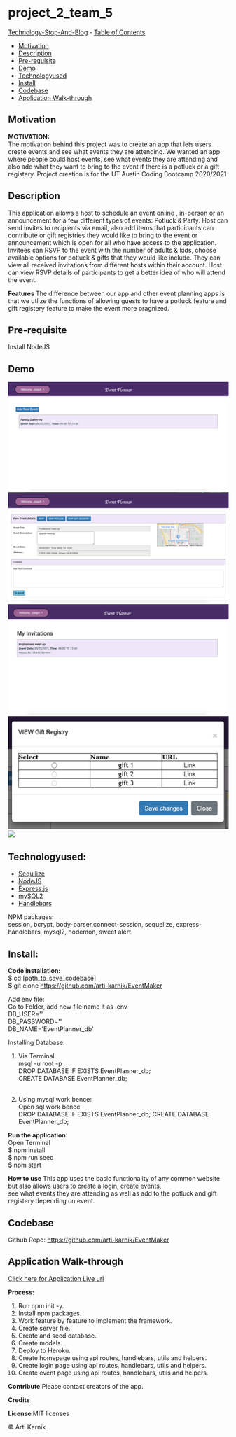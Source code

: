 # project_2_team_5

 [Technology-Stop-And-Blog](#Technology-Stop-And-Blog)
    - [Table of Contents](#table-of-contents)
  * [Motivation](#motivation)
  * [Description](#description)
  * [Pre-requisite](#pre-requisite)
  * [Demo](#demo)
  * [Technologyused](#technologyused-)
  * [Install](#install-)
  * [Codebase](#codebase)
  * [Application Walk-through](#Application-walk-through)

## Motivation
<strong> MOTIVATION:</strong> <br>
The motivation behind this project was to create an app that lets users create events and see what events they are attending. We wanted an app where people could host events, see what events they are attending and also add what they want to bring to the event if there is a potluck or a gift registery. Project creation is for the UT Austin Coding Bootcamp 2020/2021

## Description
This application allows a host to schedule an event online , in-person or an announcement for a few different types of events: Potluck & Party. 
Host can send invites to recipients via email, also add items that participants can contribute or gift registries they would like to bring to the event or announcement which is open for all who have access to the application.
Invitees can RSVP to the event with the number of adults & kids, choose available options for potluck & gifts that they would like include. They can view all received invitations from different hosts within their account.
Host can view RSVP details of participants to get a better idea of who will attend the event.

<strong>Features </strong>
The difference between our app and other event planning apps is that we utlize the functions of allowing guests to have a potluck feature and gift registery feature to make the event more oragnized. <br>


## Pre-requisite
Install NodeJS 

## Demo
![](./public/assets/myGif.gif?raw=true)
<img src="./public/assets/SS1.png">
<img src="./public/assets/SS2.png">
<img src="./public/assets/SS3.png">
<img src="./public/assets/SS4.png">

## Technologyused:
<ul>
    <li> 
    <a href="https://sequelize.org/" target="_blank">Sequilize  <a>
    <br>
    </li>
    <li> 
    <a href="https://nodejs.org/en/docs/" target="_blank">NodeJS <a>
    <li> 
    <a href="https://expressjs.com/en/guide/routing.html" target="_blank">Express.js<a>
    </li>
    <li> 
    <a href="https://dev.mysql.com/doc/" target="_blank">mySQL2 </a>
    </li>
     <li> 
    <a href="https://handlebarsjs.com/" target="_blank">Handlebars </a>
    </li>
</ul>
     NPM packages: <br>
    session, bcrypt, body-parser,connect-session, sequelize, express-handlebars, mysql2, nodemon,   sweet alert.


## Install:
<strong>Code installation:</strong> <br>
$ cd [path_to_save_codebase] <br>
$ git clone https://github.com/arti-karnik/EventMaker<br>

Add env file: <br>
Go to Folder, add new file name it as .env <br>
DB_USER='<your mysql username>' <br>
DB_PASSWORD='<your mysql password>' <br>
DB_NAME='EventPlanner_db' <br>

Installing Database: <br>
1. Via Terminal: <br>
msql -u root -p  <press enter> <br>
DROP DATABASE IF EXISTS EventPlanner_db; <press enter>  <br>
CREATE DATABASE EventPlanner_db; <br> <press enter> <br>

2. Using mysql work bence: <br>
Open sql work bence <br>
DROP DATABASE IF EXISTS EventPlanner_db;
CREATE DATABASE EventPlanner_db; <br>

<strong> Run the application: </strong> <br>
Open Terminal <br>
$ npm install <br>
$ npm run seed <br>
$ npm start <br>

<strong>How to use</strong>
This app uses the basic functionality of any common website but also allows users to create a login, create events, <br>
see what events they are attending as well as add to the potluck and gift registery depending on event. <br>

## Codebase
Github Repo: https://github.com/arti-karnik/EventMaker


## Application Walk-through
<a href="https://serene-oasis-98788.herokuapp.com/" target="_blank"> Click here for Application Live url </a>


<strong>Process: </strong>
1. Run npm init -y. <br>
2. Install npm packages. <br>
3. Work feature by feature to implement the framework. <br>
4. Create server file. <br>
5. Create and seed database. <br>
6. Create models. <br>
7. Deploy to Heroku. <br>
8. Create homepage using api routes, handlebars, utils and helpers. <br>
9. Create login page using api routes, handlebars, utils and helpers. <br>
10. Create event page using api routes, handlebars, utils and helpers. <br>


<strong>Contribute</strong>
Please contact creators of the app. 

<strong> Credits </strong>
<br>

<strong> License </strong>
MIT licenses

© Arti Karnik
